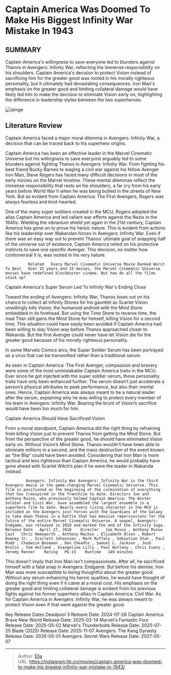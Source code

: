 # Captain America Was Doomed To Make His Biggest Infinity War Mistake In 1943


## SUMMARY 



  Captain America&#39;s willingness to save everyone led to blunders against Thanos in Avengers: Infinity War, reflecting the immense responsibility on his shoulders.   Captain America&#39;s decision to protect Vision instead of sacrificing him for the greater good was rooted in his morally righteous personality, but it ultimately had devastating consequences.   Iron Man&#39;s emphasis on the greater good and limiting collateral damage would have likely led him to make the decision to eliminate Vision early on, highlighting the difference in leadership styles between the two superheroes.  

![iamge](https://static1.srcdn.com/wordpress/wp-content/uploads/2023/12/captain-america-was-doomed-to-make-his-biggest-infinity-war-mistake-in-1943.jpg)

## Literature Review
Captain America faced a major moral dilemma in Avengers: Infinity War, a decision that can be traced back to his superhero origins. 




Captain America has been an effective leader in the Marvel Cinematic Universe but his willingness to save everyone arguably led to some blunders against fighting Thanos in Avengers: Infinity War. From fighting his best friend Bucky Barnes to waging a civil war against his fellow Avenger Iron Man, Steve Rogers has faced many difficult decisions in most of the early movies on the Marvel timeline. These mental dilemmas reflect the immense responsibility that rests on his shoulders, a far cry from his early years before World War II when he was being bullied in the streets of New York. But as evident from Captain America: The First Avengers, Rogers was always fearless and kind-hearted.




One of the many super soldiers created in the MCU, Rogers adopted the alias Captain America and led valiant war efforts against the Nazis in the 1940s. Wielding the vibranium shield yet again in the 21st century, Captain America has gone on to prove his heroic nature. This is evident from actions like his leadership over Wakandan forces in Avengers: Infinity War. Even if there was an easy way out to prevent Thanos’ ultimate goal of snapping half of the universe out of existence, Captain America relied on his protective instincts to save one specific Avenger. This decision, no matter how controversial it is, was rooted in his very nature.

              Related   Every Marvel Cinematic Universe Movie Ranked Worst To Best   Over 15 years and 33 movies, the Marvel Cinematic Universe movies have redefined blockbuster cinema. But how do all the films stack up?    


 Captain America&#39;s Super Serum Led To Infinity War&#39;s Ending 
   Close     




Toward the ending of Avengers: Infinity War, Thanos loses out on his chance to collect all Infinity Stones for his gauntlet as Scarlet Vision unwillingly kills Vision, the humanoid android with the Mind Stone embedded in its forehead. But using the Time Stone to reverse time, the mad Titan still gains the Mind Stone for himself, killing Vision for a second time. This situation could have easily been avoided if Captain America had been willing to slay Vision way before Thanos approached closer to Wakanda. But the first Avenger could never have let Vision die for the greater good because of his morally righteous personality.



In some Marvels Comics arcs, the Super Soldier Serum has been portrayed as a virus that can be transmitted rather than a traditional serum.




As seen in Captain America: The First Avenger, compassion and bravery were some of the most unmistakable Captain America traits in the MCU. Ever since he got injected with the super soldier serum, these personality traits have only been enhanced further. The serum doesn’t just accelerate a person’s physical attributes to peak performance, but also their mental ones. Hence, Captain America was always meant to be a natural leader after the serum, explaining why he was willing to protect every member of his team in Avengers: Infinity War. Bearing the brunt of Vision’s sacrifice would have been too much for him.






 Captain America Should Have Sacrificed Vision 
          

From a moral standpoint, Captain America did the right thing by refraining from killing Vision just to prevent Thanos from getting the Mind Stone. But from the perspective of the greater good, he should have eliminated Vision early on. Without Vision’s Mind Stone, Thanos wouldn’t have been able to eliminate millions in a second, and the mass destruction of the event known as “the Blip” could have been avoided. Considering that Iron Man is more tactical and less righteous than Captain America, he would probably have gone ahead with Scarlet Witch’s plan if he were the leader in Wakanda instead.

             Avengers: Infinity War Avengers: Infinity War is the third Avengers movie in the game-changing Marvel Cinematic Universe. This film is positioned as the beginning of the culmination of everything that has transpired in the franchise to date. Directors Joe and Anthony Russo, who previously helmed Captain America: The Winter Soldier and Civil War, have assembled the largest ensemble in a superhero film to date. Nearly every living character in the MCU is included as the Avengers join forces with the Guardians of the Galaxy to take down Thanos in a battle that has massive repercussions for the future of the entire Marvel Cinematic Universe. A sequel, Avengers: Endgame, was released in 2019 and marked the end of the Infinity Saga.  Release Date   April 27, 2018    Director   Joe Russo , Anthony Russo    Cast   Chris Hemsworth , Anthony Mackie , Elizabeth Olsen , Robert Downey Jr. , Scarlett Johansson , Mark Ruffalo , Sebastian Stan , Paul Rudd , Chadwick Boseman , Don Cheadle , Samuel L. Jackson , Josh Brolin , Tom Holland , Evangeline Lilly , Paul Bettany , Chris Evans , Jeremy Renner    Rating   PG-13    Runtime   149 minutes       




This doesn’t imply that Iron Man isn’t compassionate. After all, he sacrificed himself with a fatal snap in Avengers: Endgame. But before his demise, Iron Man was more susceptible to being thoughtful about the greater good. Without any serum enhancing his heroic qualities, he would have thought of doing the right thing even if it came at a moral cost. His emphasis on the greater good and limiting collateral damage is evident from his previous fights against his former superhero allies in Captain America: Civil War. As for Captain America in Avengers: Infinity War, he was always meant to protect Vision even if that went against the greater good.

  Key Release Dates              Deadpool 3 Release Date: 2024-07-26                    Captain America: Brave New World Release Date: 2025-02-14                   Marvel&#39;s Fantastic Four Release Date: 2025-05-02                   Marvel&#39;s Thunderbolts Release Date: 2025-07-25                   Blade (2025) Release Date: 2025-11-07                   Avengers: The Kang Dynasty  Release Date: 2026-05-01                    Avengers: Secret Wars Release Date: 2027-05-07      

---

> Author: [Ella](https://instagram.hk.cn/)  
> URL: https://instagram.hk.cn/movies/captain-america-was-doomed-to-make-his-biggest-infinity-war-mistake-in-1943/  


